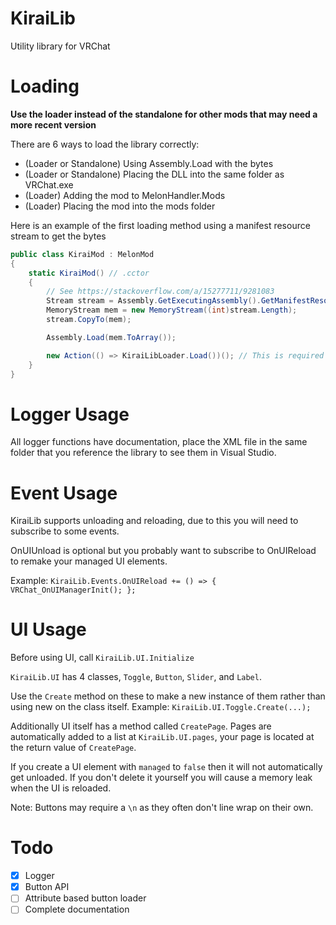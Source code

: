# KiraiLib
Utility library for VRChat

# Loading
**Use the loader instead of the standalone for other mods that may need a more recent version**

There are 6 ways to load the library correctly:
  - (Loader or Standalone) Using Assembly.Load with the bytes
  - (Loader or Standalone) Placing the DLL into the same folder as VRChat.exe
  - (Loader) Adding the mod to MelonHandler.Mods
  - (Loader) Placing the mod into the mods folder
  
Here is an example of the first loading method using a manifest resource stream to get the bytes
```cs
public class KiraiMod : MelonMod
{
    static KiraiMod() // .cctor
    {
        // See https://stackoverflow.com/a/15277711/9281083
        Stream stream = Assembly.GetExecutingAssembly().GetManifestResourceStream("KiraiMod.Lib.KiraiLibLoader.dll");
        MemoryStream mem = new MemoryStream((int)stream.Length);
        stream.CopyTo(mem);

        Assembly.Load(mem.ToArray());

        new Action(() => KiraiLibLoader.Load())(); // This is required although the loader is ready.
    }
}
```

# Logger Usage

All logger functions have documentation, place the XML file in the same folder that you reference the library to see them in Visual Studio.

# Event Usage

KiraiLib supports unloading and reloading, due to this you will need to subscribe to some events.

OnUIUnload is optional but you probably want to subscribe to OnUIReload to remake your managed UI elements.

Example: `KiraiLib.Events.OnUIReload += () => { VRChat_OnUIManagerInit(); };`

# UI Usage

Before using UI, call `KiraiLib.UI.Initialize`

`KiraiLib.UI` has 4 classes, `Toggle`, `Button`, `Slider`, and `Label`. 

Use the `Create` method on these to make a new instance of them rather than using new on the class itself. Example: `KiraiLib.UI.Toggle.Create(...);`

Additionally UI itself has a method called `CreatePage`. Pages are automatically added to a list at `KiraiLib.UI.pages`, your page is located at the return value of `CreatePage`.

If you create a UI element with `managed` to `false` then it will not automatically get unloaded. If you don't delete it yourself you will cause a memory leak when the UI is reloaded.

Note: Buttons may require a `\n` as they often don't line wrap on their own.

# Todo
- [X] Logger
- [X] Button API
- [ ] Attribute based button loader
- [ ] Complete documentation
